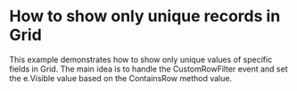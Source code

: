 # How to show only unique records in Grid


<p>This example demonstrates how to show only unique values of specific fields in Grid. The main idea is to handle the CustomRowFilter event and set the e.Visible value based on the ContainsRow method value.</p>

<br/>



